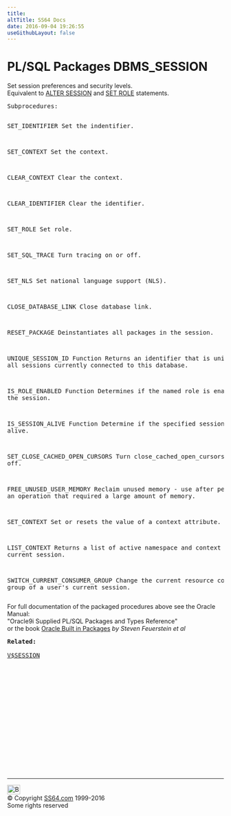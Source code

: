 ```yaml
---
title:
altTitle: SS64 Docs
date: 2016-09-04 19:26:55
useGithubLayout: false
---
```

<!-- #BeginLibraryItem "/Library/head_orapack.lbi" --><!-- #EndLibraryItem --><h1>PL/SQL Packages DBMS_SESSION</h1> 
<p>Set session preferences and security levels.<br>
  Equivalent to <a href="../ora/session_a.html">ALTER 
  SESSION</a> and <a href="../ora/role_s.html">SET ROLE</a> statements.</p>
<pre>Subprocedures:

SET_IDENTIFIER  Set the indentifier. 

SET_CONTEXT     Set the context. 

CLEAR_CONTEXT   Clear the context. 

CLEAR_IDENTIFIER  Clear the identifier. 

SET_ROLE        Set role. 

SET_SQL_TRACE   Turn tracing on or off. 

SET_NLS         Set national language support (NLS). 

CLOSE_DATABASE_LINK Close database link. 

RESET_PACKAGE   Deinstantiates all packages in the session. 

UNIQUE_SESSION_ID Function
                Returns an identifier that is unique for all sessions
                currently connected to this database. 

IS_ROLE_ENABLED Function
                Determines if the named role is enabled for the session. 

IS_SESSION_ALIVE Function
                Determine if the specified session is alive. 

SET_CLOSE_CACHED_OPEN_CURSORS
                Turn close_cached_open_cursors on or off. 

FREE_UNUSED_USER_MEMORY
                Reclaim unused memory - use after performing an operation
                that required a large amount of memory. 

SET_CONTEXT     Set or resets the value of a context attribute. 

LIST_CONTEXT    Returns a list of active namespace and context for the current session. 

SWITCH_CURRENT_CONSUMER_GROUP
                Change the current resource consumer group of
                a user's current session.  </pre>
<p><span class="body">For full documentation of the packaged procedures above see the Oracle Manual:<br>
"Oracle9i Supplied PL/SQL Packages and Types Reference"<b><br>
</b>or the book <a href="../links/orasqllinks.html">Oracle Built in Packages</a> 
<i>by Steven Feuerstein et al</i></span></p>
<pre><span class="body"><b>Related:<br></b><br><a href="../orav/V$SESSION.html">V$SESSION</a></span></pre><!-- #BeginLibraryItem "/Library/foot_ora.lbi" --><p>
<!-- oracle-footer -->
<ins class="adsbygoogle" style="display:inline-block;width:300px;height:250px" data-ad-client="ca-pub-6140977852749469" data-ad-slot="4275490898"></ins>
<script>
(adsbygoogle = window.adsbygoogle || []).push({});
</script></p>
<hr>
<div id="bl" class="footer"><a href="DBMS_SESSION.html#"><img src="../images/top.png" width="30" height="22" alt="Back to the Top"></a></div>
<div id="br" class="footer, tagline">© Copyright <a href="../index.html">SS64.com</a> 1999-2016<br>
Some rights reserved</div><!-- #EndLibraryItem -->

